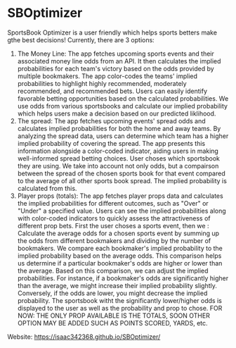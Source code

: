 # SBOptimizer
SportsBook Optimizer is a user friendly which helps sports betters make gthe best decisions!
Currently, there are 3 options:
1. The Money Line:
   The app fetches upcoming sports events and their associated money line odds from an API. It then calculates the implied probabilities for each team's victory based on    the odds provided by multiple bookmakers. The app color-codes the teams' implied probabilities to highlight highly recommended, moderately recommended, and recommended bets. Users can easily identify favorable betting opportunities based on the calculated probabilities.
   We use odds from various sportsbooks and calculate our implied probability which helps users make a decision based on our predicted liklihood.
2. The spread:
   The app fetches upcoming events' spread odds and calculates implied probabilities for both the home and away teams. By analyzing the spread data, users can determine which team has a higher implied probability of covering the spread. The app presents this information alongside a color-coded indicator, aiding users in making well-informed spread betting choices.
    User choses which sportsbook they are using. We take into account not only odds, but a compairson between the spread of the chosen sports book for that event compared to the average 
    of all other sports book spread. The implied probability is calculated from this.
4. Player props (totals):
The app fetches player props data and calculates the implied probabilities for different outcomes, such as "Over" or "Under" a specified value. Users can see the implied probabilities along with color-coded indicators to quickly assess the attractiveness of different prop bets.
  First the user choses a sports event, then we :
   Calculate the average odds for a chosen sports event by summing up the odds from different bookmakers and dividing by the number of bookmakers.
   We compare each bookmaker's implied probability to the implied probability based on the average odds. This comparison helps us determine if a particular bookmaker's odds are higher or lower than the average.
   Based on this comparison, we can adjust the implied probabilities. For instance, if a bookmaker's odds are significantly higher than the average, we might increase their implied probability slightly. Conversely, if the odds are lower, you might decrease the implied probability.
   The sportsbook witht the significantly lower/higher odds is displayed to the user as well as the probability and prop to chose.
   FOR NOW: THE ONLY PROP AVAILABLE IS THE TOTALS, SOON OTHER OPTION MAY BE ADDED SUCH AS POINTS SCORED, YARDS, etc.

Website:
https://isaac342368.github.io/SBOptimizer/




